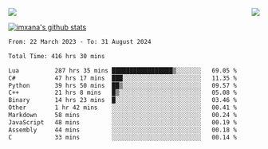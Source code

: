 <p>
  <a href="https://count.getloli.com/"><img src="https://count.getloli.com/get/@xana.readme?theme=moebooru-h"></a>
  <img src="https://weather-icon.journeyad.repl.co/@hangzhou?v=1" align="right">
</p>


<a href="https://github.com/imxana"><img align="center" src="https://github-readme-stats.vercel.app/api?username=imxana&show_icons=true&include_all_commits=true&hide_border=tru&custom_title=imxana%27s%20Github%20Stats" alt="imxana's github stats" /></a> 

<!--START_SECTION:waka-->

```txt
From: 22 March 2023 - To: 31 August 2024

Total Time: 416 hrs 30 mins

Lua          287 hrs 35 mins █████████████████▒░░░░░░░   69.05 %
C#           47 hrs 17 mins  ███░░░░░░░░░░░░░░░░░░░░░░   11.35 %
Python       39 hrs 50 mins  ██▒░░░░░░░░░░░░░░░░░░░░░░   09.57 %
C++          21 hrs 8 mins   █▒░░░░░░░░░░░░░░░░░░░░░░░   05.08 %
Binary       14 hrs 23 mins  █░░░░░░░░░░░░░░░░░░░░░░░░   03.46 %
Other        1 hr 42 mins    ░░░░░░░░░░░░░░░░░░░░░░░░░   00.41 %
Markdown     58 mins         ░░░░░░░░░░░░░░░░░░░░░░░░░   00.24 %
JavaScript   48 mins         ░░░░░░░░░░░░░░░░░░░░░░░░░   00.19 %
Assembly     44 mins         ░░░░░░░░░░░░░░░░░░░░░░░░░   00.18 %
C            33 mins         ░░░░░░░░░░░░░░░░░░░░░░░░░   00.14 %
```

<!--END_SECTION:waka-->
